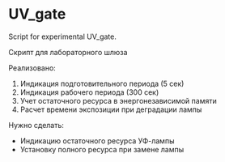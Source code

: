 # UV_gate

Script for experimental UV_gate.

Скрипт для лабораторного шлюза

Реализовано:
1. Индикация подготовительного периода (5 сек)
2. Индикация рабочего периода (300 сек)
3. Учет остаточного ресурса в энергонезависимой памяти
4. Расчет времени экспозиции при деградации лампы

Нужно сделать:
- Индикацию остаточного ресурса УФ-лампы
- Установку полного ресурса при замене лампы
